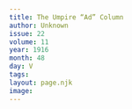 ```yaml
---
title: The Umpire “Ad” Column
author: Unknown
issue: 22
volume: 11
year: 1916
month: 48
day: V
tags:
layout: page.njk
image:
---
```



